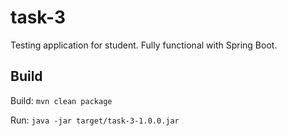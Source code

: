 # task-3

Testing application for student. Fully functional with Spring Boot.

## Build

Build: `mvn clean package`

Run: `java -jar target/task-3-1.0.0.jar`